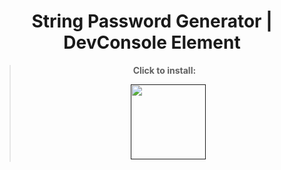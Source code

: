 <div align="center"> 

# String Password Generator | DevConsole Element






> **Click to install:**
>
>  ㅤ[<img src="https://cdn.discordapp.com/attachments/1078001837573144576/1078001855629623397/Bez_tytuu.png" width="120"/>]()
  
  
</div>
